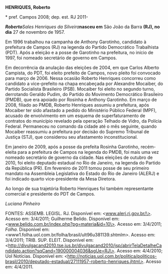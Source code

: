 **HENRIQUES, Roberto**

\* pref. Campos 2008; dep. est. RJ 2011-

***Roberto****Sales Henriques da Silveira***nasceu em** São João da
Barra **(RJ), no dia** 27 de novembro de 1957.

Em 1996 trabalhou na campanha de Anthony Garotinho, candidato à
prefeitura de Campos (RJ) na legenda do Partido Democrático Trabalhista
(PDT). Após a eleição e a posse de Garotinho na prefeitura, no início de
1997, foi nomeado secretário de governo em Campos.

Em decorrência da anulação das eleições de 2004, em que Carlos Alberto
Campista, do PDT, foi eleito prefeito de Campos, novo pleito foi
convocado para março de 2006. Nessa ocasião Roberto Henriques concorreu
como candidato a vice-prefeito na chapa encabeçada por Alexandre
Mocaiber, do Partido Socialista Brasileiro (PSB). Mocaiber foi eleito no
segundo turno, derrotando Geraldo Pudim, do Partido do Movimento
Democrático Brasileiro (PMDB), que era apoiado por Rosinha e Anthony
Garotinho. Em março de 2008, filiado ao PMDB, Roberto Henriques assumiu
a prefeitura, após Mocaiber ter sido afastado a pedido do Ministério
Público Federal (MPF), acusado de envolvimento em um esquema de
superfaturamento de contratos do município revelado pela operação
Telhado de Vidro, da Polícia Federal. Permaneceu no comando da cidade
até o mês seguinte, quando Mocaiber reassumiu a prefeitura por decisão
do Supremo Tribunal de Justiça (STJ), que considerou seu afastamento
inconstitucional.

Em janeiro de 2009, após a posse da prefeita Rosinha Garotinho,
recém-eleita para a prefeitura de Campos na legenda do PMDB, foi mais
uma vez nomeado secretário de governo da cidade. Nas eleições de outubro
de 2010, foi eleito deputado estadual no Rio de Janeiro, na legenda do
Partido da República (PR). Em fevereiro de 2011 tomou posse de seu
primeiro mandato na Assembleia Legislativa do Estado do Rio de Janeiro
(ALERJ) e foi indicado quarto vice-presidente da Mesa Diretora.

Ao longo de sua trajetória Roberto Henriques foi também representante
comercial e presidente do PDT de Campos.

*Luciana Pinheiro*

FONTES: ASSEMB. LEGISL. RJ. Disponível em: \<www.alerj.rj.gov.br/\>.
Acesso em: 3/4/2011; Guilherme Belido. Disponível em:
\<www.belido.com.br/index.php?pg=materia&id=10\>. Acesso em: 3/4/2011;
*Folha*. Disponível em:
\<www1.folha.uol.com.br/folha/brasil/ult96u381139.shtmlm\>. Acesso em:
3/4/2011; TRIB. SUP. ELEIT. Disponível em:
\<http://divulgacand2010.tse.jus.br/divulgacand2010/jsp/abrirTelaDetalheCandidato.action?sqCand=190000004036&sgUe=RJ\>.
Acesso em: 4/4/2010; Uol Notícias. Disponível em:
\<http://noticias.uol.com.br/politica/politicos-brasil/2010/deputado-estadual/27111957-roberto-henriques.jhtm\>.
Acesso em: 4/4/2011.

